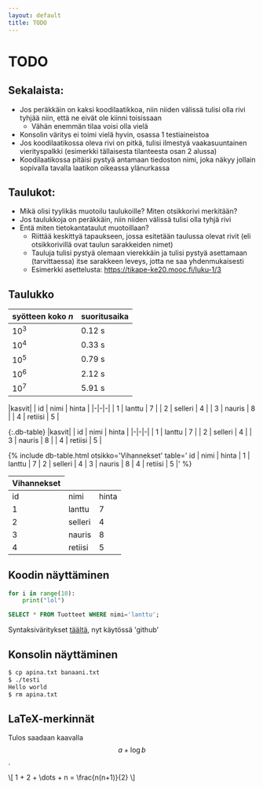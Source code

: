 ```yaml
---
layout: default
title: TODO
---
```


# TODO

## Sekalaista:

* Jos peräkkäin on kaksi koodilaatikkoa, niin niiden välissä tulisi olla rivi tyhjää niin,
  että ne eivät ole kiinni toisissaan
    - Vähän enemmän tilaa voisi olla vielä
* Konsolin väritys ei toimi vielä hyvin, osassa 1 testiaineistoa
* Jos koodilaatikossa oleva rivi on pitkä, tulisi ilmestyä vaakasuuntainen vierityspalkki
  (esimerkki tällaisesta tilanteesta osan 2 alussa)
* Koodilaatikossa pitäisi pystyä antamaan tiedoston nimi, joka näkyy jollain sopivalla tavalla laatikon oikeassa ylänurkassa

## Taulukot:

* Mikä olisi tyylikäs muotoilu taulukoille? Miten otsikkorivi merkitään?
* Jos taulukkoja on peräkkäin, niin niiden välissä tulisi olla tyhjä rivi
* Entä miten tietokantataulut muotoillaan?
  - Riittää keskittyä tapaukseen, jossa esitetään taulussa olevat rivit
    (eli otsikkorivillä ovat taulun sarakkeiden nimet)
  - Tauluja tulisi pystyä olemaan vierekkäin ja tulisi pystyä asettamaan
    (tarvittaessa) itse sarakkeen leveys, jotta ne saa yhdenmukaisesti
  - Esimerkki asettelusta: https://tikape-ke20.mooc.fi/luku-1/3

## Taulukko

| syötteen koko _n_ | suoritusaika |
|-|-|
| 10<sup>3</sup> | 0.12 s |
| 10<sup>4</sup> | 0.33 s |
| 10<sup>5</sup> | 0.79 s |
| 10<sup>6</sup> | 2.12 s |
| 10<sup>7</sup> | 5.91 s |

|kasvit|
| id | nimi | hinta |
|-|-|-|
| 1 | lanttu | 7 |
| 2 | selleri | 4 |
| 3 | nauris | 8 |
| 4 | retiisi | 5 |


{:.db-table}
|kasvit|
| id | nimi | hinta |
|-|-|-|
| 1 | lanttu | 7 |
| 2 | selleri | 4 |
| 3 | nauris | 8 |
| 4 | retiisi | 5 |

{% include db-table.html otsikko='Vihannekset' table='
 id | nimi | hinta |
 1 | lanttu | 7 |
 2 | selleri | 4 |
 3 | nauris | 8 |
 4 | retiisi | 5 |'
%}

<table class='db-table'>
<thead>
  <tr><th>Vihannekset</th></tr>
</thead>
<tbody>
<tr>
<td>id</td>
<td>nimi</td>
<td>hinta</td>
</tr>
<tr>
<td>1</td>
<td>lanttu</td>
<td>7</td>
</tr>
<tr>
<td>2</td>
<td>selleri</td>
<td>4</td>
</tr>
<tr>
<td>3</td>
<td>nauris</td>
<td>8</td>
</tr>
<tr>
<td>4</td>
<td>retiisi</td>
<td>5</td>
</tr>
</tbody>
</table>

## Koodin näyttäminen

```python
for i in range(10):
    print("lol")
```

```sql
SELECT * FROM Tuotteet WHERE nimi='lanttu';
```

Syntaksiväritykset [täältä](https://spsarolkar.github.io/rouge-theme-preview/), nyt käytössä 'github'

## Konsolin näyttäminen

```bash
$ cp apina.txt banaani.txt
$ ./testi
Hello world
$ rm apina.txt
```

## LaTeX-merkinnät

Tulos saadaan kaavalla $$a+\log b$$.

\\[ 1 + 2 + \dots + n = \frac{n(n+1)}{2} \\]
